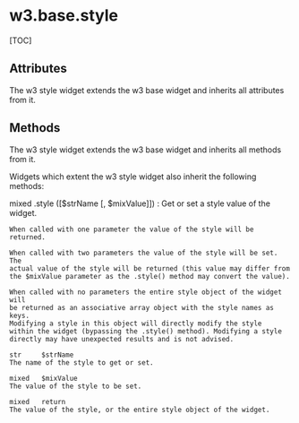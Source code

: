 w3.base.style
================================================================================

[TOC]

Attributes
--------------------------------------------------------------------------------

The w3 style widget extends the w3 base widget and inherits all attributes from 
it.

Methods
--------------------------------------------------------------------------------

The w3 style widget extends the w3 base widget and inherits all methods from it.

Widgets which extent the w3 style widget also inherit the following methods:

mixed   .style       ([$strName [, $mixValue]])
:   Get or set a style value of the widget.

    When called with one parameter the value of the style will be returned.

    When called with two parameters the value of the style will be set. The 
    actual value of the style will be returned (this value may differ from
    the $mixValue parameter as the .style() method may convert the value). 
    
    When called with no parameters the entire style object of the widget will 
    be returned as an associative array object with the style names as keys.
    Modifying a style in this object will directly modify the style
    within the widget (bypassing the .style() method). Modifying a style
    directly may have unexpected results and is not advised.

    str     $strName
    The name of the style to get or set.
                    
    mixed   $mixValue
    The value of the style to be set.
                    
    mixed   return
    The value of the style, or the entire style object of the widget.
